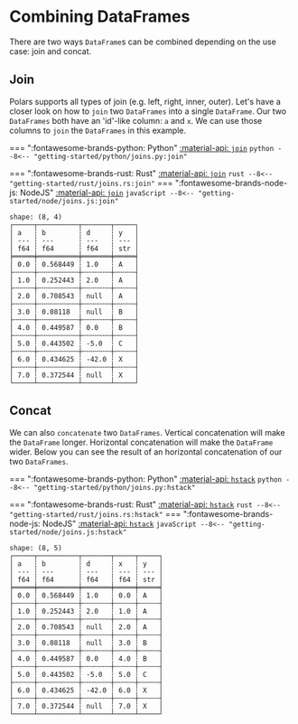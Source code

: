 # Combining DataFrames

There are two ways `DataFrame`s can be combined depending on the use case: join and concat.

## Join

Polars supports all types of join (e.g. left, right, inner, outer). Let's have a closer look on how to `join` two `DataFrames` into a single `DataFrame`. Our two `DataFrames` both have an 'id'-like column: `a` and `x`. We can use those columns to `join` the `DataFrames` in this example.

=== ":fontawesome-brands-python: Python"
    [:material-api:  `join`](https://pola-rs.github.io/polars/py-polars/html/reference/dataframe/api/polars.DataFrame.join.html)
    ``` python
    --8<-- "getting-started/python/joins.py:join"
    ```

=== ":fontawesome-brands-rust: Rust"
    [:material-api:  `join`](https://pola-rs.github.io/polars/polars_core/frame/hash_join/index.html)
    ``` rust
    --8<-- "getting-started/rust/joins.rs:join"
    ```
=== ":fontawesome-brands-node-js: NodeJS"
    [:material-api:  `join`](https://pola-rs.github.io/nodejs-polars/interfaces/DataFrame-1.html#join)
    ``` javaScript
    --8<-- "getting-started/node/joins.js:join"
    ```

```
shape: (8, 4)
┌─────┬──────────┬───────┬─────┐
│ a   ┆ b        ┆ d     ┆ y   │
│ --- ┆ ---      ┆ ---   ┆ --- │
│ f64 ┆ f64      ┆ f64   ┆ str │
╞═════╪══════════╪═══════╪═════╡
│ 0.0 ┆ 0.568449 ┆ 1.0   ┆ A   │
├╌╌╌╌╌┼╌╌╌╌╌╌╌╌╌╌┼╌╌╌╌╌╌╌┼╌╌╌╌╌┤
│ 1.0 ┆ 0.252443 ┆ 2.0   ┆ A   │
├╌╌╌╌╌┼╌╌╌╌╌╌╌╌╌╌┼╌╌╌╌╌╌╌┼╌╌╌╌╌┤
│ 2.0 ┆ 0.708543 ┆ null  ┆ A   │
├╌╌╌╌╌┼╌╌╌╌╌╌╌╌╌╌┼╌╌╌╌╌╌╌┼╌╌╌╌╌┤
│ 3.0 ┆ 0.08118  ┆ null  ┆ B   │
├╌╌╌╌╌┼╌╌╌╌╌╌╌╌╌╌┼╌╌╌╌╌╌╌┼╌╌╌╌╌┤
│ 4.0 ┆ 0.449587 ┆ 0.0   ┆ B   │
├╌╌╌╌╌┼╌╌╌╌╌╌╌╌╌╌┼╌╌╌╌╌╌╌┼╌╌╌╌╌┤
│ 5.0 ┆ 0.443502 ┆ -5.0  ┆ C   │
├╌╌╌╌╌┼╌╌╌╌╌╌╌╌╌╌┼╌╌╌╌╌╌╌┼╌╌╌╌╌┤
│ 6.0 ┆ 0.434625 ┆ -42.0 ┆ X   │
├╌╌╌╌╌┼╌╌╌╌╌╌╌╌╌╌┼╌╌╌╌╌╌╌┼╌╌╌╌╌┤
│ 7.0 ┆ 0.372544 ┆ null  ┆ X   │
└─────┴──────────┴───────┴─────┘

```

## Concat

We can also `concatenate` two `DataFrames`. Vertical concatenation will make the `DataFrame` longer. Horizontal concatenation will make the `DataFrame` wider. Below you can see the result of an horizontal concatenation of our two `DataFrames`.

=== ":fontawesome-brands-python: Python"
    [:material-api:  `hstack`](https://pola-rs.github.io/polars/py-polars/html/reference/dataframe/api/polars.DataFrame.hstack.html)
    ``` python
    --8<-- "getting-started/python/joins.py:hstack"
    ```

=== ":fontawesome-brands-rust: Rust"
    [:material-api:  `hstack`](https://pola-rs.github.io/polars/polars_core/frame/struct.DataFrame.html#method.hstack)
    ``` rust
    --8<-- "getting-started/rust/joins.rs:hstack"
    ```
=== ":fontawesome-brands-node-js: NodeJS"
    [:material-api:  `hstack`](https://pola-rs.github.io/nodejs-polars/interfaces/DataFrame-1.html#hstack)
    ``` javaScript
    --8<-- "getting-started/node/joins.js:hstack"
    ```

```
shape: (8, 5)
┌─────┬──────────┬───────┬─────┬─────┐
│ a   ┆ b        ┆ d     ┆ x   ┆ y   │
│ --- ┆ ---      ┆ ---   ┆ --- ┆ --- │
│ f64 ┆ f64      ┆ f64   ┆ f64 ┆ str │
╞═════╪══════════╪═══════╪═════╪═════╡
│ 0.0 ┆ 0.568449 ┆ 1.0   ┆ 0.0 ┆ A   │
├╌╌╌╌╌┼╌╌╌╌╌╌╌╌╌╌┼╌╌╌╌╌╌╌┼╌╌╌╌╌┼╌╌╌╌╌┤
│ 1.0 ┆ 0.252443 ┆ 2.0   ┆ 1.0 ┆ A   │
├╌╌╌╌╌┼╌╌╌╌╌╌╌╌╌╌┼╌╌╌╌╌╌╌┼╌╌╌╌╌┼╌╌╌╌╌┤
│ 2.0 ┆ 0.708543 ┆ null  ┆ 2.0 ┆ A   │
├╌╌╌╌╌┼╌╌╌╌╌╌╌╌╌╌┼╌╌╌╌╌╌╌┼╌╌╌╌╌┼╌╌╌╌╌┤
│ 3.0 ┆ 0.08118  ┆ null  ┆ 3.0 ┆ B   │
├╌╌╌╌╌┼╌╌╌╌╌╌╌╌╌╌┼╌╌╌╌╌╌╌┼╌╌╌╌╌┼╌╌╌╌╌┤
│ 4.0 ┆ 0.449587 ┆ 0.0   ┆ 4.0 ┆ B   │
├╌╌╌╌╌┼╌╌╌╌╌╌╌╌╌╌┼╌╌╌╌╌╌╌┼╌╌╌╌╌┼╌╌╌╌╌┤
│ 5.0 ┆ 0.443502 ┆ -5.0  ┆ 5.0 ┆ C   │
├╌╌╌╌╌┼╌╌╌╌╌╌╌╌╌╌┼╌╌╌╌╌╌╌┼╌╌╌╌╌┼╌╌╌╌╌┤
│ 6.0 ┆ 0.434625 ┆ -42.0 ┆ 6.0 ┆ X   │
├╌╌╌╌╌┼╌╌╌╌╌╌╌╌╌╌┼╌╌╌╌╌╌╌┼╌╌╌╌╌┼╌╌╌╌╌┤
│ 7.0 ┆ 0.372544 ┆ null  ┆ 7.0 ┆ X   │
└─────┴──────────┴───────┴─────┴─────┘

```
